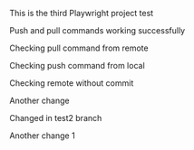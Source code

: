 This is the third Playwright project test

Push and pull commands working successfully

Checking pull command from remote

Checking push command from local

Checking remote without commit

Another change

Changed in test2 branch

Another change 1
